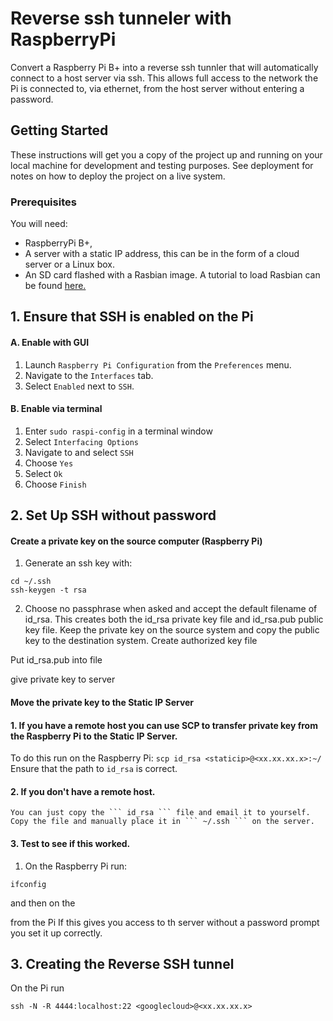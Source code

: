 # Reverse ssh tunneler with RaspberryPi


Convert a Raspberry Pi B+ into a reverse ssh tunnler that will automatically connect to a host server via ssh. This allows full access to the network the Pi is connected to, via ethernet, from the host server without entering a password.
## Getting Started

These instructions will get you a copy of the project up and running on your local machine for development and testing purposes. See deployment for notes on how to deploy the project on a live system.

### Prerequisites

You will need:
  * RaspberryPi B+,
  * A server with a static IP address, this can be in the form of a cloud server or a Linux box.
  * An SD card flashed with a Rasbian image. A tutorial to load Rasbian can be found [here.](https://www.raspberrypi.org/downloads/noobs/
 "Download NOOBS")

## 1.  Ensure that SSH is enabled on the Pi
  #### A. Enable with GUI
   1. Launch ``` Raspberry Pi Configuration ``` from the ``` Preferences ``` menu.
   2. Navigate to the ```Interfaces``` tab.
   3. Select ```Enabled``` next to ```SSH```.

  #### B. Enable via terminal
   1. Enter ```sudo raspi-config``` in a terminal window
   2. Select ```Interfacing Options```
   3. Navigate to and select ```SSH```
   4. Choose ```Yes```
   5. Select ```Ok```
   6. Choose ```Finish```

## 2. Set Up SSH without password

#### Create a private key on the source computer (Raspberry Pi)
  1. Generate an ssh key with:
  ```
  cd ~/.ssh
  ssh-keygen -t rsa
  ```
  2. Choose no passphrase when asked and accept the default filename of id_rsa. This creates both the id_rsa private key file and id_rsa.pub public key file. Keep the private key on the source system and copy the public key to the destination system.
  Create authorized key file

  Put id_rsa.pub into file

  give private key to server

#### Move the private key to the Static IP Server
  #### 1. If you have a remote host you can use SCP to transfer private key from the Raspberry Pi to the Static IP Server. 
   To do this run on the Raspberry Pi: 
    ``` scp id_rsa <staticip>@<xx.xx.xx.x>:~/ ``` 
   Ensure that the path to ```id_rsa``` is correct.

  #### 2. If you don't have a remote host.
    You can just copy the ``` id_rsa ``` file and email it to yourself. 
    Copy the file and manually place it in ``` ~/.ssh ``` on the server.

#### 3. Test to see if this worked.
  1. On the Raspberry Pi run:
  ```
  ifconfig
  ```
and then on the 

from the Pi
If this gives you access to th server without a password prompt you set it up correctly.
## 3. Creating the Reverse SSH tunnel

On the Pi run
```
ssh -N -R 4444:localhost:22 <googlecloud>@<xx.xx.xx.x>
```

<!-- ### Break down into end to end tests

Explain what these tests test and why

```
Give an example
```

### And coding style tests

Explain what these tests test and why

```
Give an example
```

## Deployment

Add additional notes about how to deploy this on a live system

## Built With

* [Dropwizard](http://www.dropwizard.io/1.0.2/docs/) - The web framework used
* [Maven](https://maven.apache.org/) - Dependency Management
* [ROME](https://rometools.github.io/rome/) - Used to generate RSS Feeds

## Contributing

Please read [CONTRIBUTING.md](https://gist.github.com/PurpleBooth/b24679402957c63ec426) for details on our code of conduct, and the process for submitting pull requests to us.

## Versioning

We use [SemVer](http://semver.org/) for versioning. For the versions available, see the [tags on this repository](https://github.com/your/project/tags).

## Authors

* **Billie Thompson** - *Initial work* - [PurpleBooth](https://github.com/PurpleBooth)

See also the list of [contributors](https://github.com/your/project/contributors) who participated in this project.

## License

This project is licensed under the MIT License - see the [LICENSE.md](LICENSE.md) file for details

## Acknowledgments

* Hat tip to anyone whose code was used
* Inspiration
* etc -->
